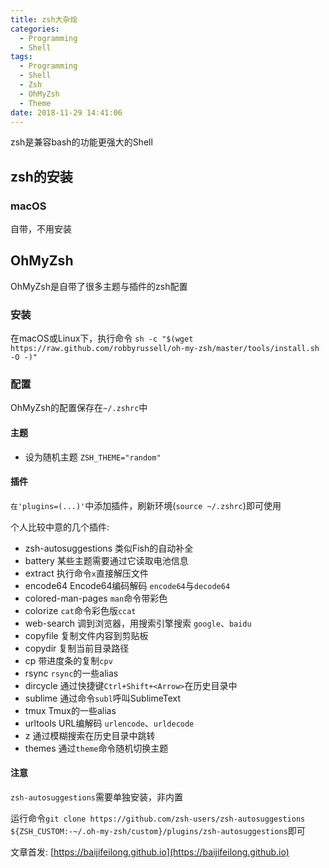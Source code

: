 ```yaml
---
title: zsh大杂烩
categories:
  - Programming
  - Shell
tags:
  - Programming
  - Shell
  - Zsh
  - OhMyZsh
  - Theme
date: 2018-11-29 14:41:06
---
```


zsh是兼容bash的功能更强大的Shell

## zsh的安装

### macOS

自带，不用安装

## OhMyZsh

OhMyZsh是自带了很多主题与插件的zsh配置

### 安装

在macOS或Linux下，执行命令 `sh -c "$(wget https://raw.github.com/robbyrussell/oh-my-zsh/master/tools/install.sh -O -)"`

### 配置

OhMyZsh的配置保存在`~/.zshrc`中

#### 主题

- 设为随机主题 `ZSH_THEME="random"`

<!--more-->

#### 插件

`在'plugins=(...)'`中添加插件，刷新环境(`source ~/.zshrc`)即可使用

个人比较中意的几个插件:

- zsh-autosuggestions 类似Fish的自动补全
- battery 某些主题需要通过它读取电池信息
- extract 执行命令`x`直接解压文件
- encode64 Encode64编码解码 `encode64`与`decode64`
- colored-man-pages `man`命令带彩色
- colorize `cat`命令彩色版`ccat`
- web-search 调到浏览器，用搜索引擎搜索 `google`、`baidu`
- copyfile 复制文件内容到剪贴板
- copydir 复制当前目录路径
- cp 带进度条的复制`cpv`
- rsync `rsync`的一些alias
- dircycle 通过快捷键`Ctrl+Shift+<Arrow>`在历史目录中
- sublime 通过命令`subl`呼叫SublimeText
- tmux Tmux的一些alias
- urltools URL编解码 `urlencode`、`urldecode`
- z 通过模糊搜索在历史目录中跳转
- themes 通过`theme`命令随机切换主题

#### 注意

`zsh-autosuggestions`需要单独安装，非内置

运行命令`git clone https://github.com/zsh-users/zsh-autosuggestions ${ZSH_CUSTOM:-~/.oh-my-zsh/custom}/plugins/zsh-autosuggestions`即可

文章首发: [https://baijifeilong.github.io](https://baijifeilong.github.io)
